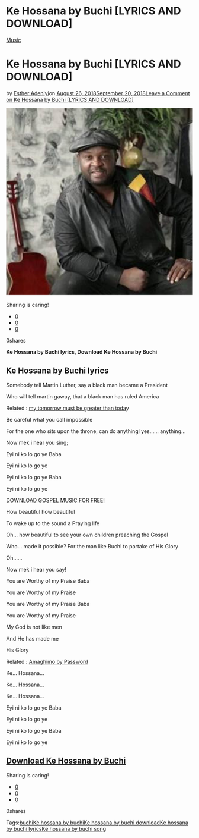 # Ke Hossana by Buchi [LYRICS AND DOWNLOAD]

[Music](https://estheradeniyi.com/category/music/)
# Ke Hossana by Buchi [LYRICS AND DOWNLOAD]

by [Esther Adeniyi](https://estheradeniyi.com/author/esther-adeniyi/)on [August 26, 2018September 20, 2018](https://estheradeniyi.com/ke-hossana-buchi/)[Leave a Comment on Ke Hossana by Buchi [LYRICS AND DOWNLOAD]](https://estheradeniyi.com/ke-hossana-buchi/#respond)

![Ke hossana](images\Ke-hossana.png)

Sharing is caring!

- [0](https://www.facebook.com/sharer/sharer.php?u=https%3A%2F%2Festheradeniyi.com%2Fke-hossana-buchi%2F&amp;t=Ke%20Hossana%20by%20Buchi%20%5BLYRICS%20AND%20DOWNLOAD%5D)
- [0](https://twitter.com/intent/tweet?text=Ke%20Hossana%20by%20Buchi%20%5BLYRICS%20AND%20DOWNLOAD%5D&amp;url=https%3A%2F%2Festheradeniyi.com%2Fke-hossana-buchi%2F)
- [0](#)

0shares

**Ke Hossana by Buchi lyrics, Download Ke Hossana by Buchi**

## Ke Hossana by Buchi lyrics

Somebody tell Martin Luther, say a black man became a President

Who will tell martin gaway, that a black man has ruled America

Related : [my tomorrow must be greater than toda](https://estheradeniyi.com/download-my-tomorrow-must-be-greater-than-today-by-david-ekene-lyrics/)y

Be careful what you call impossible

For the one who sits upon the throne, can do anythingl yes&#x2026;&#x2026; anything&#x2026;

Now mek i hear you sing;

Eyi ni ko lo go ye Baba

Eyi ni ko lo go ye

Eyi ni ko lo go ye Baba

Eyi ni ko lo go ye

[DOWNLOAD GOSPEL MUSIC FOR FREE!](https://estheradeniyi.com/category/music/)

How beautiful how beautiful

To wake up to the sound a Praying life

Oh&#x2026; how beautiful to see your own children preaching the Gospel

Who&#x2026; made it possible? For the man like Buchi to partake of His Glory

Oh&#x2026;&#x2026;

Now mek i hear you say!

You are Worthy of my Praise Baba

You are Worthy of my Praise

You are Worthy of my Praise Baba

You are Worthy of my Praise

My God is not like men

And He has made me

His Glory

Related : [Amaghimo by Password](https://estheradeniyi.com/amaghimo-by-password-lyrics/)

Ke&#x2026; Hossana&#x2026;

Ke&#x2026; Hossana&#x2026;

Ke&#x2026; Hossana&#x2026;

Eyi ni ko lo go ye Baba

Eyi ni ko lo go ye

Eyi ni ko lo go ye Baba

Eyi ni ko lo go ye

## [Download Ke Hossana by Buchi](https://busysinging.com/buchi-ke-hossana/)

Sharing is caring!

- [0](https://www.facebook.com/sharer/sharer.php?u=https%3A%2F%2Festheradeniyi.com%2Fke-hossana-buchi%2F&amp;t=Ke%20Hossana%20by%20Buchi%20%5BLYRICS%20AND%20DOWNLOAD%5D)
- [0](https://twitter.com/intent/tweet?text=Ke%20Hossana%20by%20Buchi%20%5BLYRICS%20AND%20DOWNLOAD%5D&amp;url=https%3A%2F%2Festheradeniyi.com%2Fke-hossana-buchi%2F)
- [0](#)

0shares

Tags:[buchi](https://estheradeniyi.com/tag/buchi/)[Ke hossana by buchi](https://estheradeniyi.com/tag/ke-hossana-by-buchi/)[Ke hossana by buchi download](https://estheradeniyi.com/tag/ke-hossana-by-buchi-download/)[Ke hossana by buchi lyrics](https://estheradeniyi.com/tag/ke-hossana-by-buchi-lyrics/)[Ke hossana by buchi song](https://estheradeniyi.com/tag/ke-hossana-by-buchi-song/)